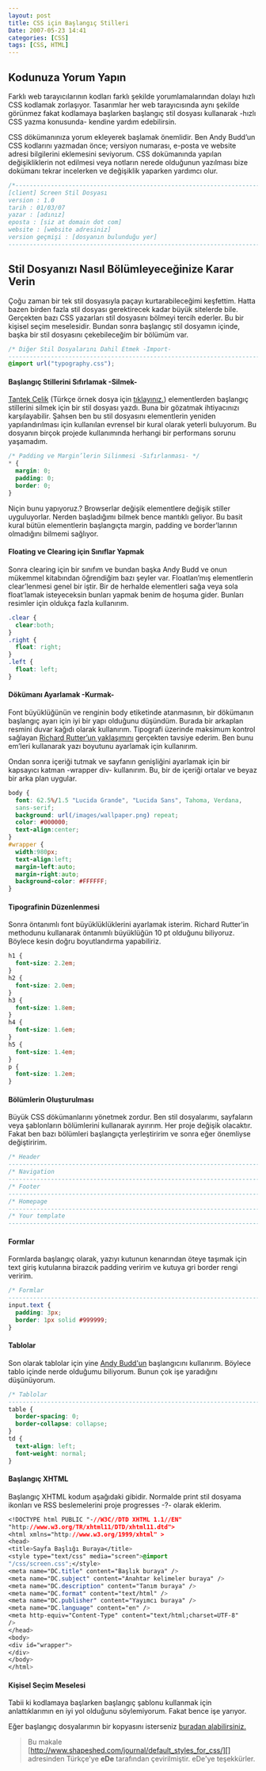 ```yaml
---
layout: post
title: CSS için Başlangıç Stilleri
Date: 2007-05-23 14:41
categories: [CSS]
tags: [CSS, HTML]
---
```


## Kodunuza Yorum Yapın

Farklı web tarayıcılarının kodları farklı şekilde yorumlamalarından
dolayı hızlı CSS kodlamak zorlaşıyor. Tasarımlar her web tarayıcısında
aynı şekilde görünmez fakat kodlamaya başlarken başlangıç stil dosyası
kullanarak -hızlı CSS yazma konusunda- kendine yardım edebilirsin.


CSS dökümanınıza yorum ekleyerek başlamak önemlidir. Ben Andy Budd’un
CSS kodlarını yazmadan önce; versiyon numarası, e-posta ve website
adresi bilgilerini eklemesini seviyorum. CSS dokümanında yapılan
değişikliklerin not edilmesi veya notların nerede olduğunun yazılması
bize dokümanı tekrar incelerken ve değişiklik yaparken yardımcı olur.

```css
/*-------------------------------------------------------------------------
[client] Screen Stil Dosyası
version : 1.0
tarih : 01/03/07
yazar : [adınız]
eposta : [siz at domain dot com]
website : [website adresiniz]
version geçmişi : [dosyanın bulunduğu yer]
-------------------------------------------------------------------------*/
```

## Stil Dosyanızı Nasıl Bölümleyeceğinize Karar Verin

Çoğu zaman bir tek stil dosyasıyla paçayı kurtarabileceğimi keşfettim.
Hatta bazen birden fazla stil dosyası gerektirecek kadar büyük sitelerde
bile. Gerçekten bazı CSS yazarları stil dosyasını bölmeyi tercih
ederler. Bu bir kişisel seçim meselesidir. Bundan sonra başlangıç stil
dosyamın içinde, başka bir stil dosyasını çekebileceğim bir bölümüm var.

```css
/* Diğer Stil Dosyalarını Dahil Etmek -Import-
-------------------------------------------------------------------------*/
@import url("typography.css");
```

#### **Başlangıç Stillerini Sıfırlamak -Silmek-**

[Tantek Celik][] (Türkçe örnek dosya için [tıklayınız.][]) elementlerden
başlangıç stillerini silmek için bir stil dosyası yazdı. Buna bir
gözatmak ihtiyacınızı karşılayabilir. Şahsen ben bu stil dosyasını
elementlerin yeniden yapılandırılması için kullanılan evrensel bir kural
olarak yeterli buluyorum. Bu dosyanın birçok projede kullanımında
herhangi bir performans sorunu yaşamadım.

```css
/* Padding ve Margin’lerin Silinmesi -Sıfırlanması- */
* {
  margin: 0;
  padding: 0;
  border: 0;
}
```

Niçin bunu yapıyoruz.? Browserlar değişik elementlere değişik stiller
uyguluyorlar. Nerden başladığımı bilmek bence mantıklı geliyor. Bu basit
kural bütün elementlerin başlangıçta margin, padding ve border’larının
olmadığını bilmemi sağlıyor.

#### **Floating ve Clearing için Sınıflar Yapmak**

Sonra clearing için bir sınıfım ve bundan başka Andy Budd ve onun
mükemmel kitabından öğrendiğim bazı şeyler var. Floatlan’mış
elementlerin clear’lenmesi genel bir iştir. Bir de herhalde elementleri
sağa veya sola float’lamak isteyeceksin bunları yapmak benim de hoşuma
gider. Bunları resimler için oldukça fazla kullanırım.

```css
.clear {
  clear:both;
}
.right {
  float: right;
}
.left {
  float: left;
}
```

#### **Dökümanı Ayarlamak -Kurmak-**

Font büyüklüğünün ve renginin body etiketinde atanmasının, bir dökümanın
başlangıç ayarı için iyi bir yapı olduğunu düşündüm. Burada bir arkaplan
resmini duvar kağıdı olarak kullanırım. Tipografi üzerinde maksimum
kontrol sağlayan [Richard Rutter’un yaklaşımını][] gerçekten tavsiye
ederim. Ben bunu em’leri kullanarak yazı boyutunu ayarlamak için
kullanırım.

Ondan sonra içeriği tutmak ve sayfanın genişliğini ayarlamak için bir
kapsayıcı katman -wrapper div- kullanırım. Bu, bir de içeriği ortalar ve
beyaz bir arka plan uygular.

```css
body {
  font: 62.5%/1.5 "Lucida Grande", "Lucida Sans", Tahoma, Verdana,
  sans-serif;
  background: url(/images/wallpaper.png) repeat;
  color: #000000;
  text-align:center;
}
#wrapper {
  width:980px;
  text-align:left;
  margin-left:auto;
  margin-right:auto;
  background-color: #FFFFFF;
}
```

#### **Tipografinin Düzenlenmesi**

Sonra öntanımlı font büyüklüklüklerini ayarlamak isterim. Richard
Rutter'in methodunu kullanarak öntanımlı büyüklüğün 10 pt olduğunu
biliyoruz. Böylece kesin doğru boyutlandırma yapabiliriz.

```css
h1 {
  font-size: 2.2em;
}
h2 {
  font-size: 2.0em;
}
h3 {
  font-size: 1.8em;
}
h4 {
  font-size: 1.6em;
}
h5 {
  font-size: 1.4em;
}
p {
  font-size: 1.2em;
}
```

#### **Bölümlerin Oluşturulması**

Büyük CSS dökümanlarını yönetmek zordur. Ben stil dosyalarımı,
sayfaların veya şablonların bölümlerini kullanarak ayırırım. Her proje
değişik olacaktır. Fakat ben bazı bölümleri başlangıçta yerleştiririm ve
sonra eğer önemliyse değiştiririm.

```css
/* Header
-------------------------------------------------------------------------*/
/* Navigation
-------------------------------------------------------------------------*/
/* Footer
-------------------------------------------------------------------------*/
/* Homepage
-------------------------------------------------------------------------*/
/* Your template
-------------------------------------------------------------------------*/
```

#### **Formlar**

Formlarda başlangıç olarak, yazıyı kutunun kenarından öteye taşımak için
text giriş kutularına birazcık padding veririm ve kutuya gri border
rengi veririm.

```css
/* Formlar
-------------------------------------------------------------------------*/
input.text {
  padding: 3px;
  border: 1px solid #999999;
}
```

#### **Tablolar**

Son olarak tablolar için yine [Andy Budd'un][] başlangıcını kullanırım.
Böylece tablo içinde nerde olduğumu biliyorum. Bunun çok işe yaradığını
düşünüyorum.

```css
/* Tablolar
-------------------------------------------------------------------------*/
table {
  border-spacing: 0;
  border-collapse: collapse;
}
td {
  text-align: left;
  font-weight: normal;
}
```

#### **Başlangıç XHTML**

Başlangıç XHTML kodum aşağıdaki gibidir. Normalde print stil dosyama
ikonları ve RSS beslemelerini proje progresses -?- olarak eklerim.

```css
<!DOCTYPE html PUBLIC "-//W3C//DTD XHTML 1.1//EN"
"http://www.w3.org/TR/xhtml11/DTD/xhtml11.dtd">
<html xmlns="http://www.w3.org/1999/xhtml" >
<head>
<title>Sayfa Başlığı Buraya</title>
<style type="text/css" media="screen">@import
"/css/screen.css";</style>
<meta name="DC.title" content="Başlık buraya" />
<meta name="DC.subject" content="Anahtar kelimeler buraya" />
<meta name="DC.description" content="Tanım buraya" />
<meta name="DC.format" content="text/html" />
<meta name="DC.publisher" content="Yayımcı buraya" />
<meta name="DC.language" content="en" />
<meta http-equiv="Content-Type" content="text/html;charset=UTF-8"
/>
</head>
<body>
<div id="wrapper">
</div>
</body>
</html>
```

#### **Kişisel Seçim Meselesi**

Tabii ki kodlamaya başlarken başlangıç şablonu kullanmak için
anlattıklarımın en iyi yol olduğunu söylemiyorum. Fakat bence işe
yarıyor.

Eğer başlangıç dosyalarımın bir kopyasını isterseniz [buradan alabilirsiniz.][]

> Bu makale
> [http://www.shapeshed.com/journal/default_styles_for_css/][]
> adresinden Türkçe'ye **eDe** tarafından çevirilmiştir. eDe'ye
> teşekkürler.


  [Tantek Celik]: http://tantek.com/log/2004/undohtml.css
  [tıklayınız.]: /dokumanlar/duzenlenen%20tantek.css
  [Richard Rutter’un yaklaşımını]: http://clagnut.com/blog/348/
  [Andy Budd'un]: http://www.andybudd.com/
  [buradan alabilirsiniz.]: http://www.shapeshed.com/downloads/default_css.zip
  [http://www.shapeshed.com/journal/default_styles_for_css/]: http://www.shapeshed.com/journal/default_styles_for_css/
